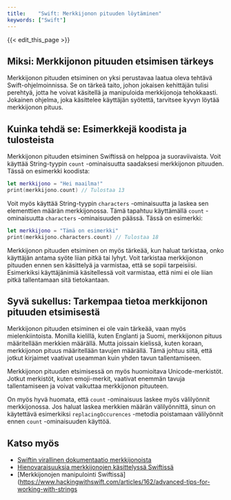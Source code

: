 ```yaml
---
title:    "Swift: Merkkijonon pituuden löytäminen"
keywords: ["Swift"]
---
```


{{< edit_this_page >}}

## Miksi: Merkkijonon pituuden etsimisen tärkeys

Merkkijonon pituuden etsiminen on yksi perustavaa laatua oleva tehtävä Swift-ohjelmoinnissa. Se on tärkeä taito, johon jokaisen kehittäjän tulisi perehtyä, jotta he voivat käsitellä ja manipuloida merkkijonoja tehokkaasti. Jokainen ohjelma, joka käsittelee käyttäjän syötettä, tarvitsee kyvyn löytää merkkijonon pituus.

## Kuinka tehdä se: Esimerkkejä koodista ja tulosteista

Merkkijonon pituuden etsiminen Swiftissä on helppoa ja suoraviivaista. Voit käyttää String-tyypin `count` -ominaisuutta saadaksesi merkkijonon pituuden. Tässä on esimerkki koodista:

```Swift
let merkkijono = "Hei maailma!"
print(merkkijono.count) // Tulostaa 13
```

Voit myös käyttää String-tyypin `characters` -ominaisuutta ja laskea sen elementtien määrän merkkijonossa. Tämä tapahtuu käyttämällä `count` -ominaisuutta `characters` -ominaisuuden päässä. Tässä on esimerkki:

```Swift
let merkkijono = "Tämä on esimerkki"
print(merkkijono.characters.count) // Tulostaa 18
```

Merkkijonon pituuden etsiminen on myös tärkeää, kun haluat tarkistaa, onko käyttäjän antama syöte liian pitkä tai lyhyt. Voit tarkistaa merkkijonon pituuden ennen sen käsittelyä ja varmistaa, että se sopii tarpeisiisi. Esimerkiksi käyttäjänimiä käsitellessä voit varmistaa, että nimi ei ole liian pitkä tallentamaan sitä tietokantaan.

## Syvä sukellus: Tarkempaa tietoa merkkijonon pituuden etsimisestä

Merkkijonon pituuden etsiminen ei ole vain tärkeää, vaan myös mielenkiintoista. Monilla kielillä, kuten Englanti ja Suomi, merkkijonon pituus määritellään merkkien määrällä. Mutta joissain kielissä, kuten koraan, merkkijonon pituus määritellään tavujen määrällä. Tämä johtuu siitä, että jotkut kirjaimet vaativat useamman kuin yhden tavun tallentamiseen.

Merkkijonon pituuden etsimisessä on myös huomioitava Unicode-merkistöt. Jotkut merkistöt, kuten emoji-merkit, vaativat enemmän tavuja tallentamiseen ja voivat vaikuttaa merkkijonon pituuteen.

On myös hyvä huomata, että `count` -ominaisuus laskee myös välilyönnit merkkijonossa. Jos haluat laskea merkkien määrän välilyönnittä, sinun on käytettävä esimerkiksi `replacingOccurences` -metodia poistamaan välilyönnit ennen `count` -ominaisuuden käyttöä.

## Katso myös

- [Swiftin virallinen dokumentaatio merkkijonoista](https://docs.swift.org/swift-book/LanguageGuide/StringsAndCharacters.html)
- [Hienovaraisuuksia merkkijonojen käsittelyssä Swiftissä](https://www.swiftbysundell.com/posts/the-complete-guide-to-handling-strings-in-swift)
- [Merkkijonojen manipulointi Swiftissä](https://www.hackingwithswift.com/articles/162/advanced-tips-for-working-with-strings